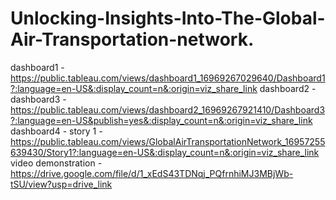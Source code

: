 # Unlocking-Insights-Into-The-Global-Air-Transportation-network.
dashboard1 -https://public.tableau.com/views/dashboard1_16969267029640/Dashboard1?:language=en-US&:display_count=n&:origin=viz_share_link
dashboard2 -
dashboard3 -https://public.tableau.com/views/dashboard2_16969267921410/Dashboard3?:language=en-US&publish=yes&:display_count=n&:origin=viz_share_link
dashboard4 -
story 1 -https://public.tableau.com/views/GlobalAirTransportationNetwork_16957255639430/Story1?:language=en-US&:display_count=n&:origin=viz_share_link
video demonstration -https://drive.google.com/file/d/1_xEdS43TDNqj_PQfrnhiMJ3MBjWb-tSU/view?usp=drive_link
